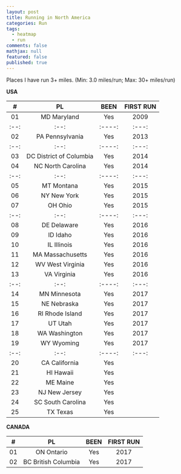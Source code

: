 ```yaml
---
layout: post
title: Running in North America
categories: Run
tags: 
  - heatmap
  - run
comments: false
mathjax: null
featured: false
published: true
---
```


Places I have run 3+ miles. (Min: 3.0 miles/run; Max: 30+ miles/run)

**USA**  

|#| PL | BEEN | FIRST RUN |
|:--:|:--:|:----:|:---:|
|01 | MD Maryland      |  Yes | 2009 |
|:--:|:--:|:----:|:---:|
|02| PA Pennsylvania  | Yes  | 2013 |
|:--:|:--:|:----:|:---:|
|03| DC District of Columbia | Yes  | 2014 |
|04| NC North Carolina       | Yes | 2014 |
|:--:|:--:|:----:|:---:|
|05| MT Montana       | Yes  | 2015 | 
|06| NY New York      | Yes  | 2015 |
|07| OH Ohio          | Yes  | 2015 |
|:--:|:--:|:----:|:---:|
|08| DE Delaware      | Yes  | 2016 | 
|09| ID Idaho         | Yes  | 2016 |
|10| IL Illinois      | Yes  | 2016 |
|11| MA Massachusetts | Yes  | 2016 |
|12| WV West Virginia | Yes  | 2016 | 
|13| VA Virginia      | Yes  | 2016 |
|:--:|:--:|:----:|:---:|
|14| MN Minnesota      | Yes | 2017 |
|15| NE Nebraska      | Yes  | 2017 |
|16| RI Rhode Island  | Yes  | 2017 |
|17| UT Utah          | Yes  | 2017 | 
|18| WA Washington    | Yes  | 2017 | 
|19| WY Wyoming       | Yes  | 2017 |
|:--:|:--:|:----:|:---:|
|20| CA California    | Yes |       |
|21| HI Hawaii        | Yes |       |
|22| ME Maine         | Yes  |      |
|23| NJ New Jersey    |  Yes |      |
|24| SC South Carolina | Yes |      |
|25| TX Texas         | Yes |       |

**CANADA**  

|#| PL | BEEN | FIRST RUN |
|:--:|:--:|:----:|:---:|
|01| ON Ontario           | Yes  | 2017 | 
|02| BC British Columbia  | Yes  | 2017 |

